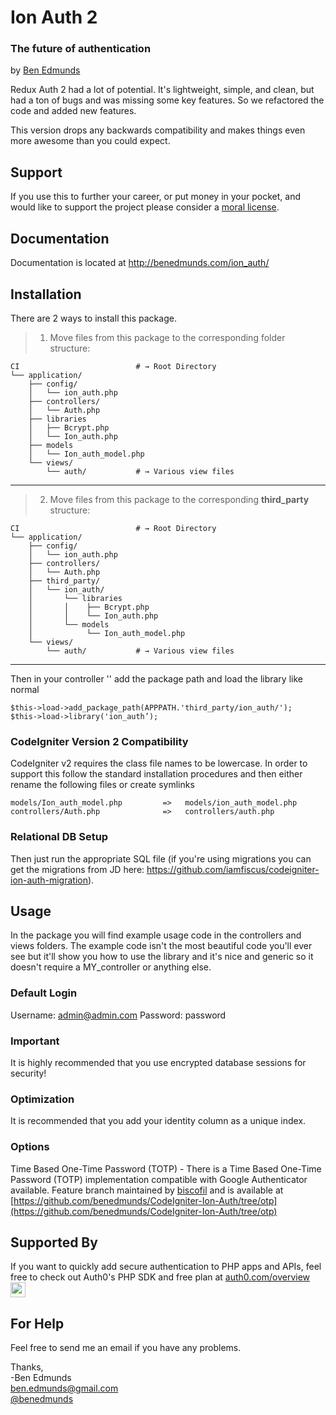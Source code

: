 # Ion Auth 2
### The future of authentication
by [Ben Edmunds](http://benedmunds.com)

Redux Auth 2 had a lot of potential.  It's lightweight, simple, and clean,
but had a ton of bugs and was missing some key features.  So we refactored
the code and added new features.

This version drops any backwards compatibility and makes things even more
awesome than you could expect.


## Support
If you use this to further your career, or put money in your pocket, and would like to support the project please consider a [moral license](https://www.morallicense.com/benedmunds/ion-auth).


## Documentation
Documentation is located at http://benedmunds.com/ion_auth/

## Installation
There are 2 ways to install this package.

> 1. Move files from this package to the corresponding folder structure:

```shell
CI                          # → Root Directory
└── application/
    ├── config/
    │   └── ion_auth.php
    ├── controllers/
    │   └── Auth.php
    ├── libraries
    │   ├── Bcrypt.php
    │   └── Ion_auth.php
    ├── models
    │   └── Ion_auth_model.php
    └── views/
        └── auth/           # → Various view files
```
---

> 2. Move files from this package to the corresponding **third_party** structure:

```shell
CI                          # → Root Directory
└── application/
    ├── config/
    │   └── ion_auth.php
    ├── controllers/
    │   └── Auth.php
    ├── third_party/
    │   └── ion_auth/
    │       └── libraries
    │       │    ├── Bcrypt.php
    │       │    └── Ion_auth.php
    │       └── models
    │            └── Ion_auth_model.php
    └── views/
        └── auth/           # → Various view files
```

---

Then in your controller '' add the package path and load the library like normal

	$this->load->add_package_path(APPPATH.'third_party/ion_auth/');
	$this->load->library('ion_auth’);


### CodeIgniter Version 2 Compatibility
CodeIgniter v2 requires the class file names to be lowercase.  In order to support this follow the standard installation procedures and then either rename the following files or create symlinks

	models/Ion_auth_model.php         =>   models/ion_auth_model.php
	controllers/Auth.php              =>   controllers/auth.php

### Relational DB Setup
Then just run the appropriate SQL file (if you're using migrations you can
get the migrations from JD here:
https://github.com/iamfiscus/codeigniter-ion-auth-migration).

## Usage
In the package you will find example usage code in the controllers and views
folders.  The example code isn't the most beautiful code you'll ever see but
it'll show you how to use the library and it's nice and generic so it doesn't
require a MY_controller or anything else.

### Default Login
Username: admin@admin.com
Password: password


### Important
It is highly recommended that you use encrypted database sessions for security!


### Optimization
It is recommended that you add your identity column as a unique index.


### Options
Time Based One-Time Password (TOTP) -
There is a Time Based One-Time Password (TOTP) implementation compatible with Google Authenticator available. Feature branch maintained by [biscofil](https://github.com/biscofil) and is available at [https://github.com/benedmunds/CodeIgniter-Ion-Auth/tree/otp](https://github.com/benedmunds/CodeIgniter-Ion-Auth/tree/otp)


## Supported By
If you want to quickly add secure authentication to PHP apps and APIs, feel free to check out Auth0's PHP SDK and free plan at [auth0.com/overview](https://auth0.com/overview?utm_source=GHsponsor&utm_medium=GHsponsor&utm_campaign=codeigniter-ion-auth&utm_content=auth) <img src="https://camo.githubusercontent.com/a5239b0ec31b7586e445f5057bc857e2193d0adc/687474703a2f2f70617373706f72746a732e6f72672f696d616765732f737570706f727465645f6c6f676f2e737667" alt="" data-canonical-src="http://passportjs.org/images/supported_logo.svg" width="24">



## For Help
Feel free to send me an email if you have any problems.


Thanks,    
-Ben Edmunds       
 ben.edmunds@gmail.com   
 [@benedmunds](http://twitter.com/benedmunds)   

